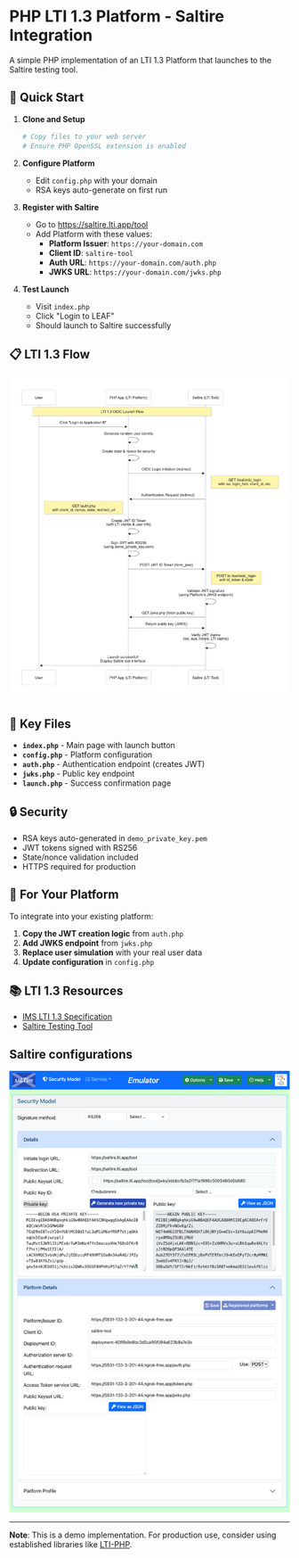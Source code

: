 # PHP LTI 1.3 Platform - Saltire Integration

A simple PHP implementation of an LTI 1.3 Platform that launches to the Saltire testing tool.

## 🚀 Quick Start

1. **Clone and Setup**
   ```bash
   # Copy files to your web server
   # Ensure PHP OpenSSL extension is enabled
   ```

2. **Configure Platform**
   - Edit `config.php` with your domain
   - RSA keys auto-generate on first run

3. **Register with Saltire**
   - Go to https://saltire.lti.app/tool
   - Add Platform with these values:
     - **Platform Issuer**: `https://your-domain.com`
     - **Client ID**: `saltire-tool`
     - **Auth URL**: `https://your-domain.com/auth.php`
     - **JWKS URL**: `https://your-domain.com/jwks.php`

4. **Test Launch**
   - Visit `index.php`
   - Click "Login to LEAF"
   - Should launch to Saltire successfully

## 📋 LTI 1.3 Flow

![LTI 1.3 Flow](image.png)

## 🔧 Key Files

- **`index.php`** - Main page with launch button
- **`config.php`** - Platform configuration
- **`auth.php`** - Authentication endpoint (creates JWT)
- **`jwks.php`** - Public key endpoint
- **`launch.php`** - Success confirmation page

## 🔒 Security

- RSA keys auto-generated in `demo_private_key.pem`
- JWT tokens signed with RS256
- State/nonce validation included
- HTTPS required for production

## 🎯 For Your Platform

To integrate into your existing platform:

1. **Copy the JWT creation logic** from `auth.php`
2. **Add JWKS endpoint** from `jwks.php`
3. **Replace user simulation** with your real user data
4. **Update configuration** in `config.php`

## 📚 LTI 1.3 Resources

- [IMS LTI 1.3 Specification](https://www.imsglobal.org/spec/lti/v1p3/)
- [Saltire Testing Tool](https://saltire.lti.app/)

## Saltire configurations
![Saltire configurations](image-2.png)

---

**Note**: This is a demo implementation. For production use, consider using established libraries like [LTI-PHP](https://github.com/celtic-project/LTI-PHP).
